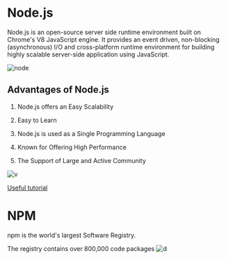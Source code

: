 # Node.js

Node.js is an open-source server side runtime environment built on Chrome's V8 JavaScript engine. It provides an event driven, non-blocking (asynchronous) I/O and cross-platform runtime environment for building highly scalable server-side application using JavaScript.

![node](https://miro.medium.com/max/3200/1*xdo0UBpyszvD7-7EH4TkIA.png)


## Advantages of Node.js

1. Node.js offers an Easy Scalability


2. Easy to Learn


3. Node.js is used as a Single Programming Language


5. Known for Offering High Performance


6. The Support of Large and Active Community

![v](https://graffersid.com/wp-content/uploads/2020/02/blog-image-4.jpg)

[Useful tutorial](https://youtu.be/pU9Q6oiQNd0)

# NPM
npm is the world's largest Software Registry.

The registry contains over 800,000 code packages
![d](https://upload.wikimedia.org/wikipedia/commons/thumb/d/db/Npm-logo.svg/1200px-Npm-logo.svg.png)
